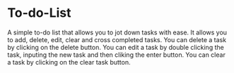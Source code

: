# To-do-List
A simple to-do list that allows you to jot down tasks with ease.
It allows you to add, delete, edit, clear and cross completed tasks.
You can delete a task by clicking on the delete button.
You can edit a task by double clicking the task, inputing the new task and then cliking the enter button.
You can clear a task by clicking on the clear task button.
